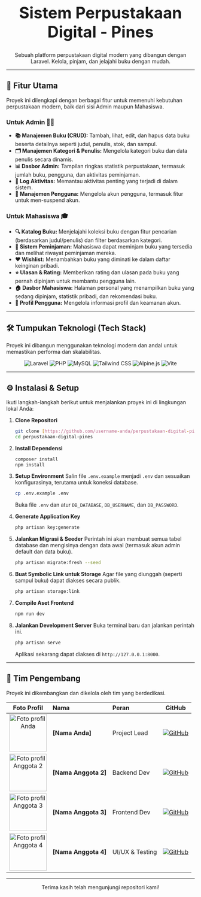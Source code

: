 <div align="center">
  <h1 style="font-size: 3em; font-weight: bold;">Sistem Perpustakaan Digital - Pines</h1>
  <p>
    Sebuah platform perpustakaan digital modern yang dibangun dengan Laravel. Kelola, pinjam, dan jelajahi buku dengan mudah.
  </p>
</div>

---

## 🚀 Fitur Utama

Proyek ini dilengkapi dengan berbagai fitur untuk memenuhi kebutuhan perpustakaan modern, baik dari sisi Admin maupun Mahasiswa.

### Untuk Admin 👨‍💼
-   **📚 Manajemen Buku (CRUD):** Tambah, lihat, edit, dan hapus data buku beserta detailnya seperti judul, penulis, stok, dan sampul.
-   **🗂️ Manajemen Kategori & Penulis:** Mengelola kategori buku dan data penulis secara dinamis.
-   **📊 Dasbor Admin:** Tampilan ringkas statistik perpustakaan, termasuk jumlah buku, pengguna, dan aktivitas peminjaman.
-   **📜 Log Aktivitas:** Memantau aktivitas penting yang terjadi di dalam sistem.
-   **👥 Manajemen Pengguna:** Mengelola akun pengguna, termasuk fitur untuk men-suspend akun.

### Untuk Mahasiswa 🎓
-   **🔍 Katalog Buku:** Menjelajahi koleksi buku dengan fitur pencarian (berdasarkan judul/penulis) dan filter berdasarkan kategori.
-   **🔄 Sistem Peminjaman:** Mahasiswa dapat meminjam buku yang tersedia dan melihat riwayat peminjaman mereka.
-   **❤️ Wishlist:** Menambahkan buku yang diminati ke dalam daftar keinginan pribadi.
-   **⭐ Ulasan & Rating:** Memberikan rating dan ulasan pada buku yang pernah dipinjam untuk membantu pengguna lain.
-   **🏠 Dasbor Mahasiswa:** Halaman personal yang menampilkan buku yang sedang dipinjam, statistik pribadi, dan rekomendasi buku.
-   **👤 Profil Pengguna:** Mengelola informasi profil dan keamanan akun.

---

## 🛠️ Tumpukan Teknologi (Tech Stack)

Proyek ini dibangun menggunakan teknologi modern dan andal untuk memastikan performa dan skalabilitas.

<p align="center">
  <img src="https://img.shields.io/badge/Laravel-FF2D20?style=for-the-badge&logo=laravel&logoColor=white" alt="Laravel"/>
  <img src="https://img.shields.io/badge/PHP-777BB4?style=for-the-badge&logo=php&logoColor=white" alt="PHP"/>
  <img src="https://img.shields.io/badge/MySQL-4479A1?style=for-the-badge&logo=mysql&logoColor=white" alt="MySQL"/>
  <img src="https://img.shields.io/badge/Tailwind_CSS-38B2AC?style=for-the-badge&logo=tailwind-css&logoColor=white" alt="Tailwind CSS"/>
  <img src="https://img.shields.io/badge/Alpine.js-8BC0D0?style=for-the-badge&logo=alpine.js&logoColor=white" alt="Alpine.js"/>
  <img src="https://img.shields.io/badge/Vite-646CFF?style=for-the-badge&logo=vite&logoColor=white" alt="Vite"/>
</p>

---

## ⚙️ Instalasi & Setup

Ikuti langkah-langkah berikut untuk menjalankan proyek ini di lingkungan lokal Anda:

1.  **Clone Repositori**
    ```bash
    git clone [https://github.com/username-anda/perpustakaan-digital-pines.git](https://github.com/username-anda/perpustakaan-digital-pines.git)
    cd perpustakaan-digital-pines
    ```

2.  **Install Dependensi**
    ```bash
    composer install
    npm install
    ```

3.  **Setup Environment**
    Salin file `.env.example` menjadi `.env` dan sesuaikan konfigurasinya, terutama untuk koneksi database.
    ```bash
    cp .env.example .env
    ```
    Buka file `.env` dan atur `DB_DATABASE`, `DB_USERNAME`, dan `DB_PASSWORD`.

4.  **Generate Application Key**
    ```bash
    php artisan key:generate
    ```

5.  **Jalankan Migrasi & Seeder**
    Perintah ini akan membuat semua tabel database dan mengisinya dengan data awal (termasuk akun admin default dan data buku).
    ```bash
    php artisan migrate:fresh --seed
    ```

6.  **Buat Symbolic Link untuk Storage**
    Agar file yang diunggah (seperti sampul buku) dapat diakses secara publik.
    ```bash
    php artisan storage:link
    ```

7.  **Compile Aset Frontend**
    ```bash
    npm run dev
    ```

8.  **Jalankan Development Server**
    Buka terminal baru dan jalankan perintah ini.
    ```bash
    php artisan serve
    ```
    Aplikasi sekarang dapat diakses di `http://127.0.0.1:8000`.

---

## 👥 Tim Pengembang

Proyek ini dikembangkan dan dikelola oleh tim yang berdedikasi.

| Foto Profil | Nama | Peran | GitHub |
| :---: | :--- | :--- | :---: |
| <img src="https://github.com/username-anda.png?size=100" width="100" alt="Foto profil Anda"> | **[Nama Anda]** | Project Lead | [![GitHub](https://img.shields.io/badge/GitHub-181717?style=for-the-badge&logo=github&logoColor=white)](https://github.com/username-anda) |
| <img src="https://github.com/username-anggota-2.png?size=100" width="100" alt="Foto profil Anggota 2"> | **[Nama Anggota 2]** | Backend Dev | [![GitHub](https://img.shields.io/badge/GitHub-181717?style=for-the-badge&logo=github&logoColor=white)](https://github.com/username-anggota-2) |
| <img src="https://github.com/username-anggota-3.png?size=100" width="100" alt="Foto profil Anggota 3"> | **[Nama Anggota 3]** | Frontend Dev | [![GitHub](https://img.shields.io/badge/GitHub-181717?style=for-the-badge&logo=github&logoColor=white)](https://github.com/username-anggota-3) |
| <img src="https://github.com/username-anggota-4.png?size=100" width="100" alt="Foto profil Anggota 4"> | **[Nama Anggota 4]** | UI/UX & Testing | [![GitHub](https://img.shields.io/badge/GitHub-181717?style=for-the-badge&logo=github&logoColor=white)](https://github.com/username-anggota-4) |

---
<p align="center">
  Terima kasih telah mengunjungi repositori kami!
</p>

